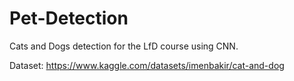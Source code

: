 # Pet-Detection
Cats and Dogs detection for the LfD course using CNN.

Dataset: https://www.kaggle.com/datasets/imenbakir/cat-and-dog
